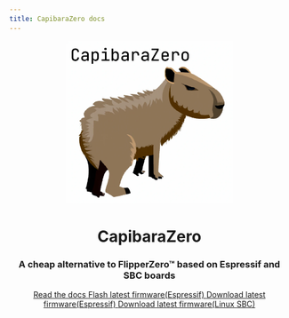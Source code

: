```yaml
---
title: CapibaraZero docs
---
```


<center>
    <img src="https://github.com/CapibaraZero/.github/blob/main/logo.png?raw=true" width="300" class="img_radius" />
    <h1>CapibaraZero</h1>
    <h3>A cheap alternative to FlipperZero™ based on Espressif and SBC boards</h3>
    <div class="grid-4">
        <a href="docs/intro/" class="button-1">
            Read the docs
        </a>
        <a class="button-1" href="https://flash.capibarazero.com" target="_blank">
            Flash latest firmware(Espressif)
        </a>
        <a class="button-1" href="https://github.com/CapibaraZero/fw/releases" target="_blank">
            Download latest firmware(Espressif)
        </a>
        <a class="button-1" href="https://github.com/CapibaraZero/fw_linux/blob/main/INSTALLATION.md" target="_blank">
            Download latest firmware(Linux SBC)
        </a>
    </div>
</center>